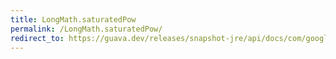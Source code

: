 ```yaml
---
title: LongMath.saturatedPow
permalink: /LongMath.saturatedPow/
redirect_to: https://guava.dev/releases/snapshot-jre/api/docs/com/google/common/math/LongMath.html#saturatedPow-long-int-
---
```


